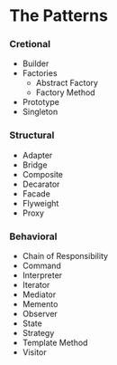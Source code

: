 # The Patterns

### Cretional
- Builder
- Factories
    - Abstract Factory
    - Factory Method
- Prototype
- Singleton

### Structural
- Adapter
- Bridge
- Composite
- Decarator
- Facade
- Flyweight
- Proxy

### Behavioral
- Chain of Responsibility
- Command
- Interpreter
- Iterator
- Mediator
- Memento
- Observer
- State
- Strategy
- Template Method
- Visitor

